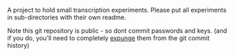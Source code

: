 
A project to hold small transcription experiments. 
Please put all experiments in sub-directories with their own readme.

Note this git repository is public - so dont commit passwords and keys.
(and if you do, you'll need to completely [expunge](https://help.github.com/articles/removing-sensitive-data-from-a-repository/) them from the git commit history)
